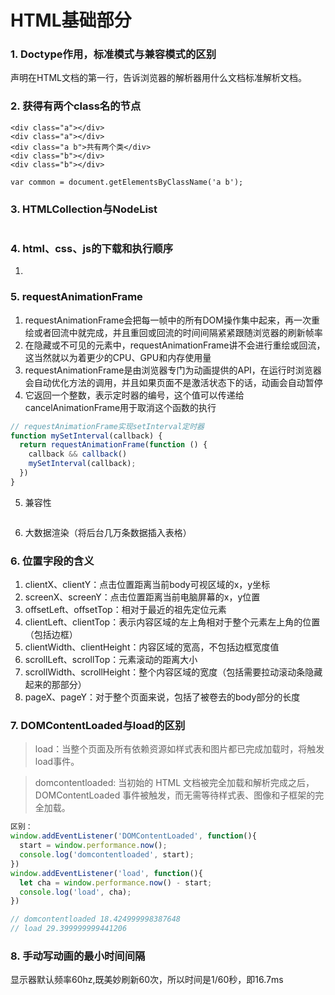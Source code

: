 <!-- 基础.md -->
# HTML基础部分
### 1. Doctype作用，标准模式与兼容模式的区别
<!DOCTYPE>声明在HTML文档的第一行，告诉浏览器的解析器用什么文档标准解析文档。


### 2. 获得有两个class名的节点
```
<div class="a"></div>
<div class="a"></div>
<div class="a b">共有两个类</div>
<div class="b"></div>
<div class="b"></div>

var common = document.getElementsByClassName('a b');
```

### 3. HTMLCollection与NodeList
```

```	

### 4. html、css、js的下载和执行顺序
1. 


### 5. requestAnimationFrame
1. requestAnimationFrame会把每一帧中的所有DOM操作集中起来，再一次重绘或者回流中就完成，并且重回或回流的时间间隔紧紧跟随浏览器的刷新帧率
2. 在隐藏或不可见的元素中，requestAnimationFrame讲不会进行重绘或回流，这当然就以为着更少的CPU、GPU和内存使用量
3. requestAnimationFrame是由浏览器专门为动画提供的API，在运行时浏览器会自动优化方法的调用，并且如果页面不是激活状态下的话，动画会自动暂停
4. 它返回一个整数，表示定时器的编号，这个值可以传递给cancelAnimationFrame用于取消这个函数的执行
```js
// requestAnimationFrame实现setInterval定时器
function mySetInterval(callback) {
  return requestAnimationFrame(function () {
    callback && callback()
    mySetInterval(callback);
  })
}
```
5. 兼容性
```js

```
6. 大数据渲染（将后台几万条数据插入表格）

### 6. 位置字段的含义
1. clientX、clientY：点击位置距离当前body可视区域的x，y坐标
2. screenX、screenY：点击位置距离当前电脑屏幕的x，y位置
3. offsetLeft、offsetTop：相对于最近的祖先定位元素
4. clientLeft、clientTop：表示内容区域的左上角相对于整个元素左上角的位置（包括边框）
5. clientWidth、clientHeight：内容区域的宽高，不包括边框宽度值
6. scrollLeft、scrollTop：元素滚动的距离大小
7. scrollWidth、scrollHeight：整个内容区域的宽度（包括需要拉动滚动条隐藏起来的那部分）
8. pageX、pageY：对于整个页面来说，包括了被卷去的body部分的长度

### 7. DOMContentLoaded与load的区别

> load：当整个页面及所有依赖资源如样式表和图片都已完成加载时，将触发load事件。

> domcontentloaded: 当初始的 HTML 文档被完全加载和解析完成之后，DOMContentLoaded 事件被触发，而无需等待样式表、图像和子框架的完全加载。

```js
区别：
window.addEventListener('DOMContentLoaded', function(){
  start = window.performance.now();
  console.log('domcontentloaded', start);
})
window.addEventListener('load', function(){
  let cha = window.performance.now() - start;
  console.log('load', cha);
})

// domcontentloaded 18.424999998387648
// load 29.399999999441206
```

### 8. 手动写动画的最小时间间隔
显示器默认频率60hz,既美妙刷新60次，所以时间是1/60秒，即16.7ms